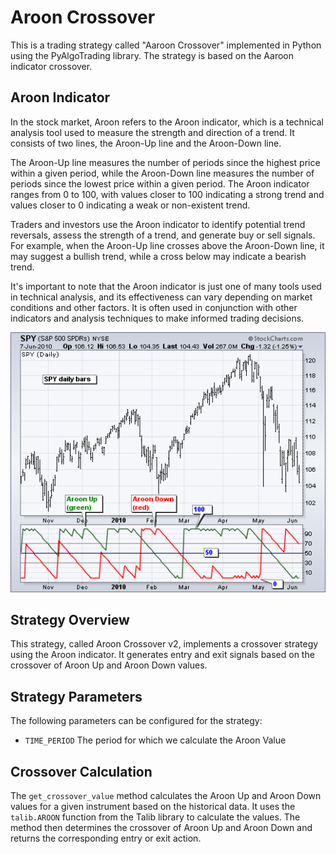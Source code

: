 # Aroon Crossover 
This is a trading strategy called "Aaroon Crossover" implemented in Python using the PyAlgoTrading library. The strategy is based on the Aaroon indicator crossover.

## Aroon Indicator
In the stock market, Aroon refers to the Aroon indicator, which is a technical analysis tool used to measure the strength and direction of a trend. It consists of two lines, the Aroon-Up line and the Aroon-Down line.

The Aroon-Up line measures the number of periods since the highest price within a given period, while the Aroon-Down line measures the number of periods since the lowest price within a given period. The Aroon indicator ranges from 0 to 100, with values closer to 100 indicating a strong trend and values closer to 0 indicating a weak or non-existent trend.

Traders and investors use the Aroon indicator to identify potential trend reversals, assess the strength of a trend, and generate buy or sell signals. For example, when the Aroon-Up line crosses above the Aroon-Down line, it may suggest a bullish trend, while a cross below may indicate a bearish trend.

It's important to note that the Aroon indicator is just one of many tools used in technical analysis, and its effectiveness can vary depending on market conditions and other factors. It is often used in conjunction with other indicators and analysis techniques to make informed trading decisions.

[![aroon](images/aroon.png "Click to Enlarge or Ctrl+Click to open in a new Tab")](images/aroon.png)

## Strategy Overview
This strategy, called Aroon Crossover v2, implements a crossover strategy using the Aroon indicator. It generates entry and exit signals based on the crossover of Aroon Up and Aroon Down values.

## Strategy Parameters
The following parameters can be configured for the strategy:

- `TIME_PERIOD` The period for which we calculate the Aroon Value


## Crossover Calculation

The `get_crossover_value` method calculates the Aroon Up and Aroon Down values for a given instrument based on the historical data. It uses the `talib.AROON` function from the Talib library to calculate the values. The method then determines the crossover of Aroon Up and Aroon Down and returns the corresponding entry or exit action.
